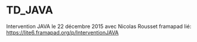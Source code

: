 # TD_JAVA
Intervention JAVA le 22 décembre 2015
avec Nicolas Rousset 
framapad lié:
    https://lite6.framapad.org/p/InterventionJAVA
